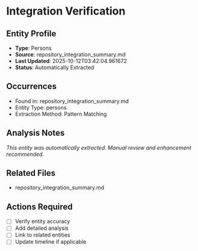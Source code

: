 # Integration Verification

## Entity Profile
- **Type**: Persons
- **Source**: repository_integration_summary.md
- **Last Updated**: 2025-10-12T03:42:04.961672
- **Status**: Automatically Extracted

## Occurrences
- Found in: repository_integration_summary.md
- Entity Type: persons
- Extraction Method: Pattern Matching

## Analysis Notes
*This entity was automatically extracted. Manual review and enhancement recommended.*

## Related Files
- repository_integration_summary.md

## Actions Required
- [ ] Verify entity accuracy
- [ ] Add detailed analysis
- [ ] Link to related entities
- [ ] Update timeline if applicable
